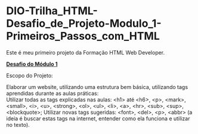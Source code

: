 <h1>DIO-Trilha_HTML-Desafio_de_Projeto-Modulo_1-Primeiros_Passos_com_HTML</h1>

Este é meu primeiro projeto da Formação HTML Web Developer.

<p><b><u>Desafio do Módulo 1</u></b></p>

<p>Escopo do Projeto:</p>
<p>Elaborar um website, utilizando uma estrutura bem básica, utilizando tags aprendidas durante as aulas práticas:<br>
Utilizar todas as tags explicadas nas aulas: &lt;h1&gt; até &lt;h6&gt;, &lt;p&gt;, &lt;mark&gt;, &lt;small&gt;, &lt;i&gt;, &lt;u&gt;, &lt;strong&gt;, &lt;ol&gt;, &lt;ul&gt;, &lt;li&gt;, &lt;a&gt;, &lt;hr&gt;, &lt;sub&gt;, &lt;sup&gt;, &lt;blockquote&gt;;
Utilizar novas tags sugeridas: &lt;font&gt;, &lt;del&gt;, &lt;p&gt;, &lt;abbr&gt; (a ideia é buscar estas tags na internet, entender como ela funciona e utilizar no texto).</p>
